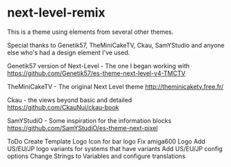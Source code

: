 # next-level-remix
This is a theme using elements from several other themes.

Special thanks to Genetik57, TheMiniCakeTV, Ckau, SamYStudio and anyone else who's had a design element I've used.  

Genetik57 version of Next-Level - The one I began working with
https://github.com/Genetik57/es-theme-next-level-v4-TMCTV

TheMiniCakeTV - The original Next Level theme
http://theminicaketv.free.fr/

Ckau - the views beyond basic and detailed
https://github.com/CkauNui/ckau-book

SamYStudiO - Some inspiration for the information blocks
https://github.com/SamYStudiO/es-theme-next-pixel

ToDo
Create Template Logo Icon for bar logo
Fix amiga600 Logo
Add US/EU/JP logo variants for systems that have variants
Add US/EU/JP config options
Change Strings to Variables and configure translations


